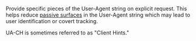 Provide specific pieces of the User-Agent string on explicit request. This
helps reduce [passive surfaces](#passive-surface) in the User-Agent string
which may lead to user identification or covert tracking.

UA-CH is sometimes referred to as "Client Hints."
